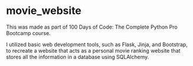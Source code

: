 # movie_website

This was made as part of 100 Days of Code: The Complete Python Pro Bootcamp course.

I utilized basic web development tools, such as Flask, Jinja, and Bootstrap, to recreate a website that acts as a personal movie ranking website that stores all the information in a database using SQLAlchemy.
